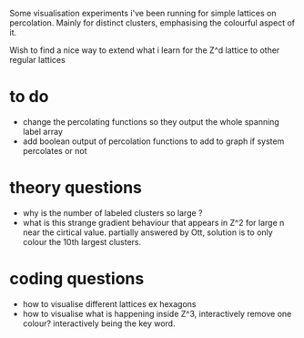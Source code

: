 Some visualisation experiments i've been running for simple lattices on percolation. Mainly for distinct clusters, emphasising the colourful aspect of it.

Wish to find a nice way to extend what i learn for the Z^d lattice to other regular lattices

# to do
- change the percolating functions so they output the whole spanning label array
- add boolean output of percolation functions to add to graph if system percolates or not

# theory questions

- why is the number of labeled clusters so large ?
- what is this strange gradient behaviour that appears in Z^2 for large n near the cirtical value.
    partially answered by Ott, solution is to only colour the 10th largest clusters.

# coding questions
- how to visualise different lattices ex hexagons
- how to visualise what is happening inside Z^3, interactively remove one colour?
    interactively being the key word.

